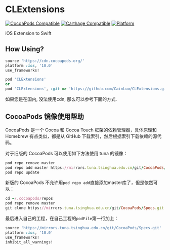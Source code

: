 # CLExtensions

[![CocoaPods Compatible](https://img.shields.io/cocoapods/v/CLExtensions.svg)](https://img.shields.io/cocoapods/v/CLExtensions.svg) [![Carthage Compatible](https://img.shields.io/badge/Carthage-compatible-4BC51D.svg?style=flat)](https://github.com/Carthage/Carthage) [![Platform](https://img.shields.io/cocoapods/p/CLExtensions.svg?style=flat)](http://cocoadocs.org/docsets/CLExtensions)

iOS Extension to Swift

## How Using?

```Ruby
source 'https://cdn.cocoapods.org/'
platform :ios, '10.0'
use_frameworks!

pod 'CLExtensions'
or
pod 'CLExtensions', :git => 'https://github.com/CainLuo/CLExtensions.git'
```

如果您是在国内, 没法使用cdn, 那么可以参考下面的方式.

## CocoaPods 镜像使用帮助

CocoaPods 是一个 Cocoa 和 Cocoa Touch 框架的依赖管理器，具体原理和 Homebrew 有点类似，都是从 GitHub 下载索引，然后根据索引下载依赖的源代码。

对于旧版的 CocoaPods 可以使用如下方法使用 tuna 的镜像：

```Ruby
pod repo remove master
pod repo add master https://mirrors.tuna.tsinghua.edu.cn/git/CocoaPods/Specs.git
pod repo update
```

新版的 CocoaPods 不允许用`pod repo add`直接添加master库了，但是依然可以：

```Ruby
cd ~/.cocoapods/repos 
pod repo remove master
git clone https://mirrors.tuna.tsinghua.edu.cn/git/CocoaPods/Specs.git master
```

最后进入自己的工程，在自己工程的`podFile`第一行加上：

```Ruby
source 'https://mirrors.tuna.tsinghua.edu.cn/git/CocoaPods/Specs.git'
platform :ios, '10.0'
use_frameworks!
inhibit_all_warnings!
```

